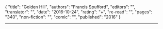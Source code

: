 {
"title": "Golden Hill",
"authors": "Francis Spufford",
"editors": "",
"translator": "",
"date": "2016-10-24",
"rating": "+",
"re-read": "",
"pages": "340",
"non-fiction": "",
"comic": "",
"published": "2016"
}

---
